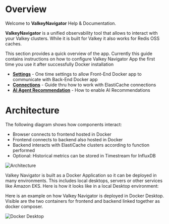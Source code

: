 # Overview

Welcome to **ValkeyNavigator** Help & Documentation.

**ValkeyNavigator** is a unified observability tool that allows to interact with your Valkey clusters. While it is built for Valkey it also works for Redis OSS caches.

This section provides a quick overview of the app. Currently this guide contains instructions on how to configure Valkey Navigator App the first time you use it after successfully Docker installation
- [**Settings**](settings.md) - One time settings to allow Front-End Docker app to communicate with Back-End Docker app
- [**Connections**](connections.md) - Guide thru how to work with ElastiCache connections
- [**AI Agent Recommendation**](ai-agent-recommendation.md) - How to enable AI Recommendations

# Architecture

The following diagram shows how components interact:
- Browser connects to frontend hosted in Docker
- Frontend connects to backend also hosted in Docker
- Backend interacts with ElastiCache clusters according to function performed
- Optional: Historical metrics can be stored in Timestream for InfluxDB

![Architecture](/help/Architecture.png)

Valkey Navigator is built as a Docker Application so it can be deployed in many environments. This includes local desktops, servers or other services like Amazon EKS. Here is how it looks like in a local Desktop environment:

Here is an example on how Valkey Navigator is deployed in Docker Desktop. Visible are the two containers for frontend and backend linked together as docker composer.

![Docker Desktop](/help/Docker.png)

